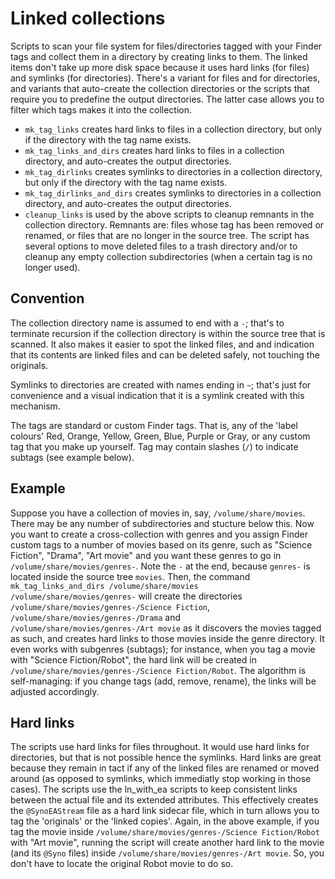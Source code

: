 # Linked collections

Scripts to scan your file system for files/directories tagged with your Finder tags and collect them in a directory by creating links to them.
The linked items don't take up more disk space because it uses hard links (for files) and symlinks (for directories). There's a variant for
files and for directories, and variants that auto-create the collection directories or the scripts that require you to predefine the output directories.
The latter case allows you to filter which tags makes it into the collection.

- `mk_tag_links` creates hard links to files in a collection directory, but only if the directory with the tag name exists.
- `mk_tag_links_and_dirs` creates hard links to files in a collection directory, and auto-creates the output directories.
- `mk_tag_dirlinks` creates symlinks to directories in a collection directory, but only if the directory with the tag name exists.
- `mk_tag_dirlinks_and_dirs` creates symlinks to directories in a collection directory, and auto-creates the output directories.
- `cleanup_links` is used by the above scripts to cleanup remnants in the collection directory. Remnants are: files whose tag has
been removed or renamed, or files that are no longer in the source tree. The script has several options to move deleted files to a trash
directory and/or to cleanup any empty collection subdirectories (when a certain tag is no longer used).

## Convention

The collection directory name is assumed to end with a `-`; that's to terminate recursion if the collection directory is within the source
tree that is scanned. It also makes it easier to spot the linked files, and and indication that its contents are linked files and can be
deleted safely, not touching the originals.

Symlinks to directories are created with names ending in `~`; that's just for convenience and a visual indication that it is a symlink
created with this mechanism.

The tags are standard or custom Finder tags. That is, any of the 'label colours' Red, Orange, Yellow, Green, Blue, Purple or Gray, or any custom
tag that you make up yourself. Tag may contain slashes (`/`) to indicate subtags (see example below).

## Example

Suppose you have a collection of movies in, say, `/volume/share/movies`. There may be any number of subdirectories and stucture below this. Now
you want to create a cross-collection with genres and you assign Finder custom tags to a number of movies based on its genre, such as "Science
Fiction", "Drama", "Art movie" and you want these genres to go in `/volume/share/movies/genres-`. Note the `-` at the end, because `genres-` is
located inside the source tree `movies`. Then, the command `mk_tag_links_and_dirs /volume/share/movies /volume/share/movies/genres-` will create
the directories `/volume/share/movies/genres-/Science Fiction`, `/volume/share/movies/genres-/Drama` and `/volume/share/movies/genres-/Art movie`
as it discovers the movies tagged as such, and creates hard links to those movies inside the genre directory. It even works with subgenres
(subtags); for instance, when you tag a movie with "Science Fiction/Robot", the hard link will be created in `/volume/share/movies/genres-/Science Fiction/Robot`.
The algorithm is self-managing: if you change tags (add, remove, rename), the links will be adjusted accordingly.

## Hard links

The scripts use hard links for files throughout. It would use hard links for directories, but that is not possible hence the symlinks. Hard links are great because they remain in tact if any of the linked files are renamed or moved around (as opposed to symlinks, which immediatly stop working in those
cases). The scripts use the ln_with_ea scripts to keep consistent links between the actual file and its extended attributes. This effectively creates the
`@SynoEAStream` file as a hard link sidecar file, which in turn allows you to tag the 'originals' or the 'linked copies'. Again, in the above example, if
you tag the movie inside `/volume/share/movies/genres-/Science Fiction/Robot` with "Art movie", running the script will create another hard link to
the movie (and its `@Syno` files) inside `/volume/share/movies/genres-/Art movie`. So, you don't have to locate the original Robot movie to do so.
